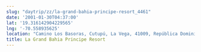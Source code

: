 ```yaml
---
slug: "daytrip/zz/la-grand-bahia-principe-resort_4461"
date: '2001-01-30T04:37:00'
lat: '19.316142904229565'
lng: '-70.558935625'
location: "Camino Los Basoras, Cutupú, La Vega, 41009, República Dominicana"
title: La Grand Bahia Principe Resort
---
```



